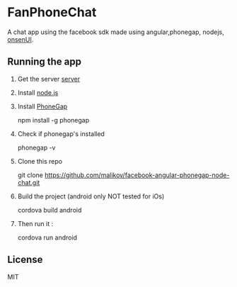 # FanPhoneChat

A chat app using the facebook sdk made using angular,phonegap, nodejs, [onsenUI](http://onsenui.io/).

## Running the app

1. Get the server [server]()

2. Install [node.js](http://nodejs.org/)
3. Install [PhoneGap](http://phonegap.com/install/)

	npm install -g phonegap

4. Check if phonegap's installed

	phonegap -v

5. Clone this repo 
	
	git clone https://github.com/malikov/facebook-angular-phonegap-node-chat.git

6. Build the project (android only NOT tested for iOs)
	
	cordova build android

7. Then run it : 

	cordova run android

## License
MIT
